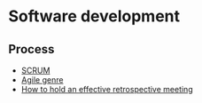 # Software development

## Process

- [SCRUM](./scrum/scrum.md)
- [Agile genre](./scrum/genre.md)
- [How to hold an effective retrospective meeting](./scrum/how_to_hold_retrospective_meeting_effectively.md)
